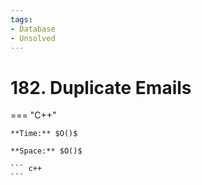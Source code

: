 ```yaml
---
tags:
- Database
- Unsolved
---
```



# 182. Duplicate Emails

=== "C++"

    **Time:** $O()$

    **Space:** $O()$

    ``` c++
    ```
